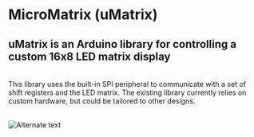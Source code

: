 # MicroMatrix (uMatrix)

## uMatrix is an Arduino library for controlling a custom 16x8 LED matrix display

\
This library uses the built-in SPI peripheral to communicate with a set of shift registers and the LED matrix. The existing library currently relies on custom hardware, but could be tailored to other designs.

\
![Alternate text](https://kylerhess.github.io/images/led1.JPG)
